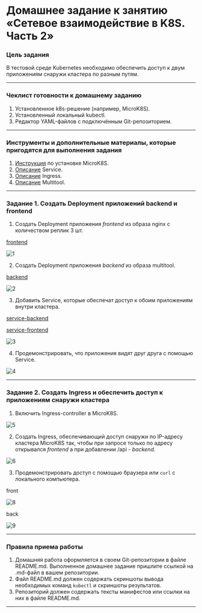 

# Домашнее задание к занятию «Сетевое взаимодействие в K8S. Часть 2»

### Цель задания

В тестовой среде Kubernetes необходимо обеспечить доступ к двум приложениям снаружи кластера по разным путям.

------

### Чеклист готовности к домашнему заданию

1. Установленное k8s-решение (например, MicroK8S).
2. Установленный локальный kubectl.
3. Редактор YAML-файлов с подключённым Git-репозиторием.

------

### Инструменты и дополнительные материалы, которые пригодятся для выполнения задания

1. [Инструкция](https://microk8s.io/docs/getting-started) по установке MicroK8S.
2. [Описание](https://kubernetes.io/docs/concepts/services-networking/service/) Service.
3. [Описание](https://kubernetes.io/docs/concepts/services-networking/ingress/) Ingress.
4. [Описание](https://github.com/wbitt/Network-MultiTool) Multitool.

------

### Задание 1. Создать Deployment приложений backend и frontend

1. Создать Deployment приложения _frontend_ из образа nginx с количеством реплик 3 шт.

[frontend](https://github.com/Fe1br0/kube-homeworks/blob/main/1.5/frontend.yaml)

![1](https://github.com/Fe1br0/kube-homeworks/assets/106814458/d1082877-2d41-4e6e-80f1-2c2bbd947856)


2. Создать Deployment приложения _backend_ из образа multitool. 

[backend](https://github.com/Fe1br0/kube-homeworks/blob/main/1.5/backend.yaml)


![2](https://github.com/Fe1br0/kube-homeworks/assets/106814458/5251e25b-fbae-465e-9165-dd4026218e55)


3. Добавить Service, которые обеспечат доступ к обоим приложениям внутри кластера. 

[service-backend](https://github.com/Fe1br0/kube-homeworks/blob/main/1.5/service-backend.yaml)

[service-frontend](https://github.com/Fe1br0/kube-homeworks/blob/main/1.5/service-frontend.yaml)

![3](https://github.com/Fe1br0/kube-homeworks/assets/106814458/a60c464b-60a9-4c6a-95f9-b2dafc91f255)


4. Продемонстрировать, что приложения видят друг друга с помощью Service.

![4](https://github.com/Fe1br0/kube-homeworks/assets/106814458/39acbbca-705b-4f4c-a115-b283949768d9)


------

### Задание 2. Создать Ingress и обеспечить доступ к приложениям снаружи кластера

1. Включить Ingress-controller в MicroK8S.

![5](https://github.com/Fe1br0/kube-homeworks/assets/106814458/1aa483da-111d-4c9c-bb5d-80a4695c1107)


2. Создать Ingress, обеспечивающий доступ снаружи по IP-адресу кластера MicroK8S так, чтобы при запросе только по адресу 
открывался _frontend_ а при добавлении /api - _backend_.

![6](https://github.com/Fe1br0/kube-homeworks/assets/106814458/9077ef7a-c098-49eb-a62f-c4b37a9d8471)




3. Продемонстрировать доступ с помощью браузера или `curl` с локального компьютера.

front


![8](https://github.com/Fe1br0/kube-homeworks/assets/106814458/fabe03fb-2d45-414a-9fbe-fb8c91c54b37)



back

![9](https://github.com/Fe1br0/kube-homeworks/assets/106814458/62defcaf-34d3-493b-b20e-bd591e2e7d5a)


------

### Правила приема работы

1. Домашняя работа оформляется в своем Git-репозитории в файле README.md. Выполненное домашнее задание пришлите ссылкой на .md-файл в вашем репозитории.
2. Файл README.md должен содержать скриншоты вывода необходимых команд `kubectl` и скриншоты результатов.
3. Репозиторий должен содержать тексты манифестов или ссылки на них в файле README.md.

------
